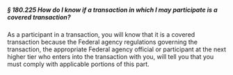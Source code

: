 ##### § 180.225 How do I know if a transaction in which I may participate is a covered transaction? #####

As a participant in a transaction, you will know that it is a covered transaction because the Federal agency regulations governing the transaction, the appropriate Federal agency official or participant at the next higher tier who enters into the transaction with you, will tell you that you must comply with applicable portions of this part.